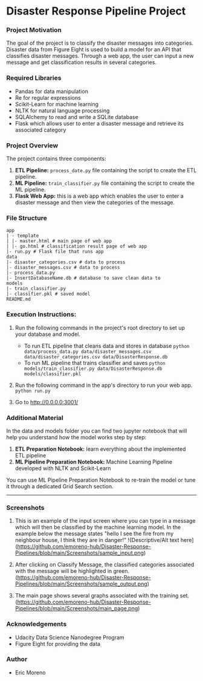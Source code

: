 # Disaster Response Pipeline Project
### Project Motivation
The goal of the project is to classify the disaster messages into categories. Disaster data from Figure Eight is used to build a model for an API that classifies disaster messages. Through a web app, the user can input a new message and get classification results in several categories.

### Required Libraries
- Pandas for data manipulation
- Re for regular expressions
- Scikit-Learn for machine learning
- NLTK for natural language processing
- SQLAlchemy to read and write a SQLite database
- Flask which allows user to enter a disaster message and retrieve its associated category

### Project Overview
The project contains three components:
1. **ETL Pipeline:**  `process_date.py` file containing the script to create the ETL pipeline.
2. **ML Pipeline:**  `train_classifier.py` file containing the script to create the ML pipeline.
3. **Flask Web App:**  this is a web app which enables the user to enter a disaster message and then view the categories of the message.

### File Structure
    app
    | - template
    | |- master.html # main page of web app
    | |- go.html # classification result page of web app
    |- run.py # Flask file that runs app
    data
    |- disaster_categories.csv # data to process
    |- disaster_messages.csv # data to process
    |- process_data.py
    |- InsertDatabaseName.db # database to save clean data to
    models
    |- train_classifier.py
    |- classifier.pkl # saved model
    README.md


### Execution Instructions:
1. Run the following commands in the project's root directory to set up your database and model.

    - To run ETL pipeline that cleans data and stores in database
        `python data/process_data.py data/disaster_messages.csv data/disaster_categories.csv data/DisasterResponse.db`
    - To run ML pipeline that trains classifier and saves
        `python models/train_classifier.py data/DisasterResponse.db models/classifier.pkl`

2. Run the following command in the app's directory to run your web app.
    `python run.py`

3. Go to http://0.0.0.0:3001/

### Additional Material

In the data and models folder you can find two jupyter notebook that will help you understand how the model works step by step:

   1. **ETL Preparation Notebook:** learn everything about the implemented ETL pipeline
   2. **ML Pipeline Preparation Notebook:** Machine Learning Pipeline developed with NLTK and Scikit-Learn

You can use ML Pipeline Preparation Notebook to re-train the model or tune it through a dedicated Grid Search section.

------------------
### Screenshots
1. This is an example of the input screen where you can type in a message which will then be classified by the machine learning model. In the example below the message states "hello I see the fire from my neighbour house, I think they are in danger!"
!{Descriptive/Alt text here](https://github.com/emoreno-hub/Disaster-Response-Pipelines/blob/main/Screenshots/sample_input.png)

2. After clicking on Classify Message, the classified categories associated with the message will be highlighted in green.
(https://github.com/emoreno-hub/Disaster-Response-Pipelines/blob/main/Screenshots/sample_output.png)


3. The main page shows several graphs associated with the training set.
(https://github.com/emoreno-hub/Disaster-Response-Pipelines/blob/main/Screenshots/main_page.png)

### Acknowledgements
- Udacity Data Science Nanodegree Program
- Figure Eight for providing the data

### Author
- Eric Moreno
